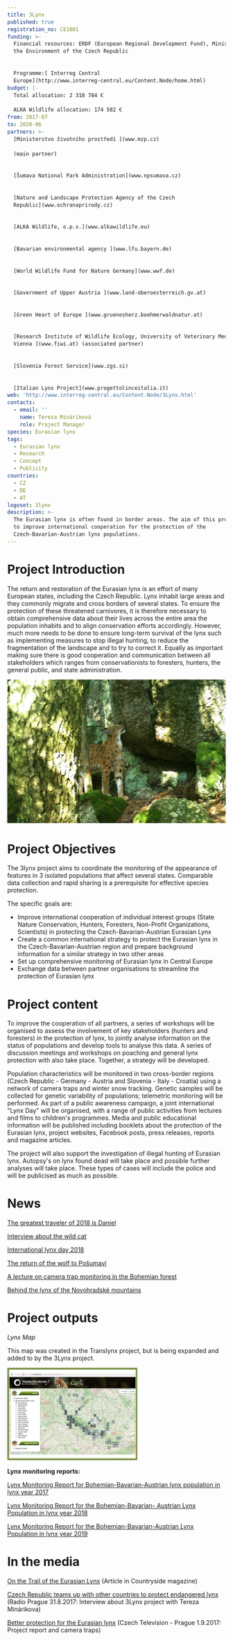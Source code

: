 ```yaml
---
title: 3Lynx
published: true
registration_no: CE1001
funding: >-
  Financial resources: ERDF (European Regional Development Fund), Ministry of
  the Environment of the Czech Republic


  Programme:[ Interreg Central
  Europe](http://www.interreg-central.eu/Content.Node/home.html)
budget: |-
  Total allocation: 2 318 784 €

  ALKA Wildlife allocation: 174 582 €
from: 2017-07
to: 2020-06
partners: >-
  [Ministerstvo životního prostředí ](www.mzp.cz)

  (main partner)


  [Šumava National Park Administration](www.npsumava.cz) 


  [Nature and Landscape Protection Agency of the Czech
  Republic](www.ochranaprirody.cz)


  [ALKA Wildlife, o.p.s.](www.alkawildlife.eu)


  [Bavarian environmental agency ](www.lfu.bayern.de)


  [World Wildlife Fund for Nature Germany](www.wwf.de)


  [Government of Upper Austria ](www.land-oberoesterreich.gv.at)


  [Green Heart of Europe ](www.gruenesherz.boehmerwaldnatur.at)


  [Research Institute of Wildlife Ecology, University of Veterinary Medicine,
  Vienna ](www.fiwi.at) (associated partner)


  [Slovenia Forest Service](www.zgs.si)


  [Italian Lynx Project](www.progettolinceitalia.it)
web: 'http://www.interreg-central.eu/Content.Node/3Lynx.html'
contacts:
  - email: ''
    name: Tereza Mináriková
    role: Project Manager
species: Eurasian lynx
tags:
  - Eurasian lynx
  - Research
  - Concept
  - Publicity
countries:
  - CZ
  - DE
  - AT
logoset: 3lynx
description: >-
  The Eurasian lynx is often found in border areas. The aim of this project is
  to improve international cooperation for the protection of the
  Czech-Bavarian-Austrian lynx populations.
---
```

# Project Introduction

The return and restoration of the Eurasian lynx is an effort of many European states, including the Czech Republic. Lynx inhabit large areas and they commonly migrate and cross borders of several states. To ensure the protection of these threatened carnivores, it is therefore necessary to obtain comprehensive data about their lives across the entire area the population inhabits and to align conservation efforts accordingly. However, much more needs to be done to ensure long-term survival of the lynx such as implementing measures to stop illegal hunting, to reduce the fragmentation of the landscape and to try to correct it. Equally as important making sure there is good cooperation and communication between all stakeholders which ranges from conservationists to foresters, hunters, the general public, and state administration.

![](/media/luděk_01_1116.jpg)

# Project Objectives

The 3lynx project aims to coordinate the monitoring of the appearance of features in 3 isolated populations that affect several states. Comparable data collection and rapid sharing is a prerequisite for effective species protection.

The specific goals are:

* Improve international cooperation of individual interest groups (State Nature Conservation, Hunters, Foresters, Non-Profit Organizations, Scientists) in protecting the Czech-Bavarian-Austrian Eurasian Lynx
* Create a common international strategy to protect the Eurasian lynx in the Czech-Bavarian-Austrian region and prepare background information for a similar strategy in two other areas
* Set up comprehensive monitoring of Eurasian lynx in Central Europe
* Exchange data between partner organisations to streamline the protection of Eurasian lynx

# Project content

To improve the cooperation of all partners, a series of workshops will be organised to assess the involvement of key stakeholders (hunters and foresters) in the protection of lynx, to jointly analyse information on the status of populations and develop tools to analyse this data.  A series of discussion meetings and workshops on poaching and general lynx protection with also take place. Together, a strategy will be developed.

Population characteristics will be monitored in two cross-border regions (Czech Republic - Germany - Austria and Slovenia - Italy - Croatia) using a network of camera traps and winter snow tracking. Genetic samples will be collected for genetic variability of populations; telemetric monitoring will be performed. As part of a public awareness campaign, a joint international "Lynx Day" will be organised, with a range of public activities from lectures and films to children's programmes. Media and public educational information will be published including booklets about the protection of the Eurasian lynx, project websites, Facebook posts, press releases, reports and magazine articles.

The project will also support the investigation of illegal hunting of Eurasian lynx. Autopsy's on lynx found dead will take place and possible further analyses will take place. These types of cases will include the police and will be publicised as much as possible.

# News

[The greatest traveler of 2018 is Daniel](/news/the-greatest-traveler-of-2018-is-daniel)

[Interview about the wild cat](/news/interview-about-the-wild-cat)

[International lynx day 2018](/news/mezinárodní-den-rysů)

[The return of the wolf to Pošumaví](/news/return-of-the-wolf-to-posumavi)

[A lecture on camera trap monitoring in the Bohemian forest](/news/a-lecture-on-camera-trap-monitoring-in-the-bohemian-forest)

[Behind the lynx of the Novohradské mountains](/news/behind-the-lynx-of-the-novohradske-mountains)

# Project outputs

_Lynx Map_

This map was created in the Translynx project, but is being expanded and added to by the 3Lynx project.

[![](/media/map_translynx_eu.jpg "Interaktivní mapa fotografií z fotopastí")](http://map.translynx.eu/cs?specie=lynx-lynx&layers=3)

**Lynx monitoring reports:**

[Lynx Monitoring Report for Bohemian-Bavarian-Austrian lynx population in lynx year 2017](/media/Report_monitoring_lynx_BBA_LY17.pdf)

[Lynx Monitoring Report for the Bohemian-Bavarian- Austrian Lynx Population in lynx year 2018](/media/Report_monitoring_lynx_BBA_LY18.pdf)

[Lynx Monitoring Report for the Bohemian-Bavarian-Austrian Lynx Population in lynx year 2019](/media/Report_monitoring_lynx_BBA_LY19.pdf)

# In the media

[On the Trail of the Eurasian Lynx](/media/Venkov_rys_2017.pdf) (Article in Countryside magazine)

[Czech Republic teams up with other countries to protect endangered lynx](https://www.radio.cz/en/section/panorama/czechs-team-up-with-other-countries-to-protect-endangered-lynx) (Radio Prague 31.8.2017: Interview about 3Lynx project with Tereza Minárikova)

[Better protection for the Eurasian lynx](https://www.ceskatelevize.cz/ivysilani/10118379000-udalosti-v-regionech-praha/217411000140901-udalosti-v-regionech/obsah/565395-lepsi-ochrana-pro-rysa-ostrovida) (Czech Television - Prague 1.9.2017: Project report and camera traps)
